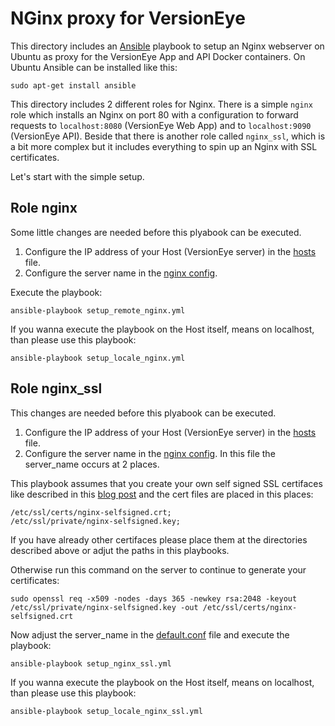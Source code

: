# NGinx proxy for VersionEye

This directory includes an [Ansible](https://www.ansible.com/) playbook to setup an Nginx webserver on Ubuntu as proxy for the
VersionEye App and API Docker containers. On Ubuntu Ansible can be installed like this: 

```
sudo apt-get install ansible
```

This directory includes 2 different roles for Nginx. There is a simple `nginx` role which installs an
Nginx on port 80 with a configuration to forward requests to `localhost:8080` (VersionEye Web App) and to
`localhost:9090` (VersionEye API). Beside that there is another role called `nginx_ssl`, which is a bit
more complex but it includes everything to spin up an Nginx with SSL certificates.

Let's start with the simple setup.

## Role nginx

Some little changes are needed before this plyabook can be executed.

 1. Configure the IP address of your Host (VersionEye server) in the [hosts](hosts) file.
 2. Configure the server name in the [nginx config](https://github.com/versioneye/ops_contrib/blob/master/nginx/ansible/roles/nginx/files/default.conf#L15).

Execute the playbook:

```
ansible-playbook setup_remote_nginx.yml
```

If you wanna execute the playbook on the Host itself, means on localhost, than please use this playbook:

```
ansible-playbook setup_locale_nginx.yml
```

## Role nginx_ssl

This changes are needed before this plyabook can be executed.

 1. Configure the IP address of your Host (VersionEye server) in the [hosts](hosts) file.
 2. Configure the server name in the [nginx config](https://github.com/versioneye/ops_contrib/blob/master/nginx/ansible/roles/nginx_ssl/files/default.conf). In this file the server_name occurs at 2 places.

This playbook assumes that you create your own self signed SSL certifaces like described in this [blog post](https://www.digitalocean.com/community/tutorials/how-to-create-a-self-signed-ssl-certificate-for-nginx-in-ubuntu-16-04) and the
cert files are placed in this places:

```
/etc/ssl/certs/nginx-selfsigned.crt;
/etc/ssl/private/nginx-selfsigned.key;
```

If you have already other certifaces please place them at the directories described above or adjut the paths in this playbooks.

Otherwise run this command on the server to continue to generate your certificates:

```
sudo openssl req -x509 -nodes -days 365 -newkey rsa:2048 -keyout /etc/ssl/private/nginx-selfsigned.key -out /etc/ssl/certs/nginx-selfsigned.crt
```

Now adjust the server_name in the [default.conf](roles/nginx_ssl/files/default.conf#L15) file and execute the playbook:

```
ansible-playbook setup_nginx_ssl.yml
```

If you wanna execute the playbook on the Host itself, means on localhost, than please use this playbook:

```
ansible-playbook setup_locale_nginx_ssl.yml
```
